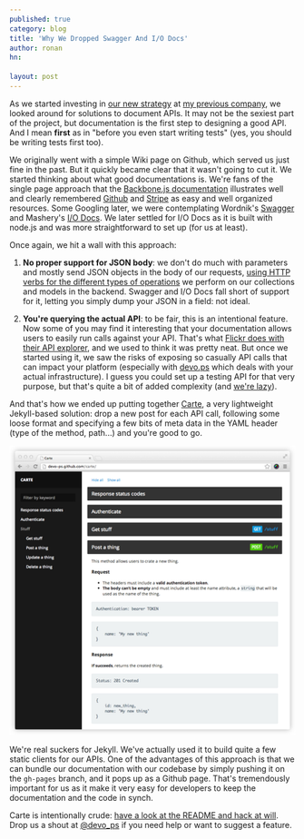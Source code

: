 ```yaml
---
published: true
category: blog
title: 'Why We Dropped Swagger And I/O Docs'
author: ronan
hn: 

layout: post
---
```


As we started investing in [our new strategy](/blog/2013/01/31/farewell-to-regular-web-development-approaches.html) at [my previous company](http://wiredcraft.com), we looked around for solutions to document APIs. It may not be the sexiest part of the project, but documentation is the first step to designing a good API. And I mean **first** as in "before you even start writing tests" (yes, you should be writing tests first too).

We originally went with a simple Wiki page on Github, which served us just fine in the past. But it quickly became clear that it wasn't going to cut it. We started thinking about what good documentations is. We're fans of the single page approach that the [Backbone.js documentation](http://backbonejs.com) illustrates well and clearly remembered [Github](http://developer.github.com/) and [Stripe](https://stripe.com/docs) as easy and well organized resources. Some Googling later, we were contemplating Wordnik's [Swagger](http://developers.helloreverb.com/swagger/)
 and Mashery's [I/O Docs](http://www.mashery.com/product/io-docs). We later settled for I/O Docs as it is built with node.js and was more straightforward to set up (for us at least).
 
Once again, we hit a wall with this approach:

1. **No proper support for JSON body**: we don't do much with parameters and mostly send JSON objects in the body of our requests, [using HTTP verbs for the different types of operations](http://blog.apigee.com/detail/restful_api_design_nouns_are_good_verbs_are_bad) we perform on our collections and models in the backend. Swagger and I/O Docs fall short of support for it, letting you simply dump your JSON in a field: not ideal.

1. **You're querying the actual API**: to be fair, this is an intentional feature. Now some of you may find it interesting that your documentation allows users to easily run calls against your API. That's what [Flickr does with their API explorer](http://www.flickr.com/services/api/explore/flickr.activity.userComments), and we used to think it was pretty neat. But once we started using it, we saw the risks of exposing so casually API calls that can impact your platform (especially with [devo.ps](http://devo.ps) which deals with your actual infrastructure). I guess you could set up a testing API for that very purpose, but that's quite a bit of added complexity (and [we're lazy](http://blogoscoped.com/archive/2005-08-24-n14.html)).

And that's how we ended up putting together [Carte](https://github.com/devo-ps/carte), a very lightweight Jekyll-based solution: drop a new post for each API call, following some loose format and specifying a few bits of meta data in the YAML header (type of the method, path...) and you're good to go.

[![Screenshot of Carte](/images/posts/carte-screenshot.png)](http://devo-ps.github.com/carte)

We're real suckers for Jekyll. We've actually used it to build quite a few static clients for our APIs. One of the advantages of this approach is that we can bundle our documentation with our codebase by simply pushing it on the `gh-pages` branch, and it pops up as a Github page. That's tremendously important for us as it make it very easy for developers to keep the documentation and the code in synch.

Carte is intentionally crude: [have a look at the README and hack at will](https://github.com/devo-ps/carte). Drop us a shout at [@devo_ps](https://twitter.com/devo_ps) if you need help or want to suggest a feature.
